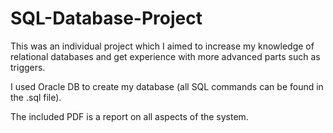 # SQL-Database-Project

This was an individual project which I aimed to increase my knowledge of relational databases and get experience with more advanced parts such as triggers. 

I used Oracle DB to create my database (all SQL commands can be found in the .sql file).

The included PDF is a report on all aspects of the system.
